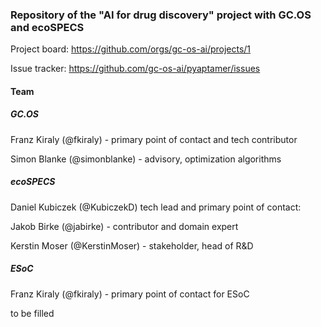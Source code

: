 ### Repository of the "AI for drug discovery" project with GC.OS and ecoSPECS

Project board: https://github.com/orgs/gc-os-ai/projects/1

Issue tracker: https://github.com/gc-os-ai/pyaptamer/issues


#### Team

##### GC.OS

Franz Kiraly (@fkiraly) - primary point of contact and tech contributor

Simon Blanke (@simonblanke) - advisory, optimization algorithms


##### ecoSPECS

Daniel Kubiczek (@KubiczekD) tech lead and primary point of contact: 

Jakob Birke (@jabirke) - contributor and domain expert

Kerstin Moser (@KerstinMoser) - stakeholder, head of R&D


##### ESoC

Franz Kiraly (@fkiraly) - primary point of contact for ESoC

to be filled

